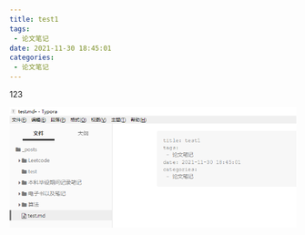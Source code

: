 ```yaml
---
title: test1
tags:
 - 论文笔记
date: 2021-11-30 18:45:01
categories:
 - 论文笔记
---
```




123

<!--more-->

![1638245429800](test\1638245429800.png)

